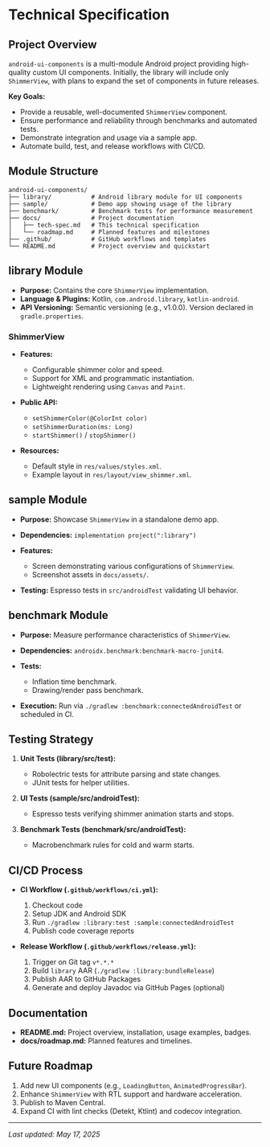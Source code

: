 # Technical Specification

## Project Overview

`android-ui-components` is a multi-module Android project providing high-quality custom UI
components. Initially, the library will include only `ShimmerView`, with plans to expand the set of
components in future releases.

**Key Goals:**

* Provide a reusable, well-documented `ShimmerView` component.
* Ensure performance and reliability through benchmarks and automated tests.
* Demonstrate integration and usage via a sample app.
* Automate build, test, and release workflows with CI/CD.

## Module Structure

```plaintext
android-ui-components/
├── library/           # Android library module for UI components
├── sample/            # Demo app showing usage of the library
├── benchmark/         # Benchmark tests for performance measurement
├── docs/              # Project documentation
│   ├── tech-spec.md   # This technical specification
│   └── roadmap.md     # Planned features and milestones
├── .github/           # GitHub workflows and templates
└── README.md          # Project overview and quickstart
```

## library Module

* **Purpose:** Contains the core `ShimmerView` implementation.
* **Language & Plugins:** Kotlin, `com.android.library`, `kotlin-android`.
* **API Versioning:** Semantic versioning (e.g., v1.0.0). Version declared in `gradle.properties`.

### ShimmerView

* **Features:**

    * Configurable shimmer color and speed.
    * Support for XML and programmatic instantiation.
    * Lightweight rendering using `Canvas` and `Paint`.
* **Public API:**

    * `setShimmerColor(@ColorInt color)`
    * `setShimmerDuration(ms: Long)`
    * `startShimmer()` / `stopShimmer()`
* **Resources:**

    * Default style in `res/values/styles.xml`.
    * Example layout in `res/layout/view_shimmer.xml`.

## sample Module

* **Purpose:** Showcase `ShimmerView` in a standalone demo app.
* **Dependencies:** `implementation project(":library")`
* **Features:**

    * Screen demonstrating various configurations of `ShimmerView`.
    * Screenshot assets in `docs/assets/`.
* **Testing:** Espresso tests in `src/androidTest` validating UI behavior.

## benchmark Module

* **Purpose:** Measure performance characteristics of `ShimmerView`.
* **Dependencies:** `androidx.benchmark:benchmark-macro-junit4`.
* **Tests:**

    * Inflation time benchmark.
    * Drawing/render pass benchmark.
* **Execution:** Run via `./gradlew :benchmark:connectedAndroidTest` or scheduled in CI.

## Testing Strategy

1. **Unit Tests (library/src/test):**

    * Robolectric tests for attribute parsing and state changes.
    * JUnit tests for helper utilities.
2. **UI Tests (sample/src/androidTest):**

    * Espresso tests verifying shimmer animation starts and stops.
3. **Benchmark Tests (benchmark/src/androidTest):**

    * Macrobenchmark rules for cold and warm starts.

## CI/CD Process

* **CI Workflow (`.github/workflows/ci.yml`):**

    1. Checkout code
    2. Setup JDK and Android SDK
    3. Run `./gradlew :library:test :sample:connectedAndroidTest`
    4. Publish code coverage reports
* **Release Workflow (`.github/workflows/release.yml`):**

    1. Trigger on Git tag `v*.*.*`
    2. Build `library` AAR (`./gradlew :library:bundleRelease`)
    3. Publish AAR to GitHub Packages
    4. Generate and deploy Javadoc via GitHub Pages (optional)

## Documentation

* **README.md:** Project overview, installation, usage examples, badges.
* **docs/roadmap.md:** Planned features and timelines.

## Future Roadmap

1. Add new UI components (e.g., `LoadingButton`, `AnimatedProgressBar`).
2. Enhance `ShimmerView` with RTL support and hardware acceleration.
3. Publish to Maven Central.
4. Expand CI with lint checks (Detekt, Ktlint) and codecov integration.

---

*Last updated: May 17, 2025*
